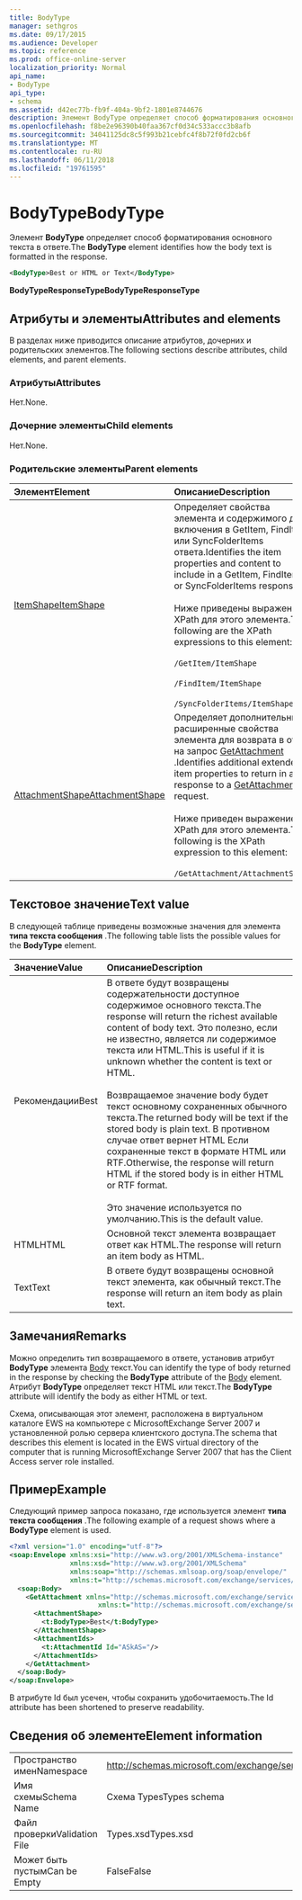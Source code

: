 ```yaml
---
title: BodyType
manager: sethgros
ms.date: 09/17/2015
ms.audience: Developer
ms.topic: reference
ms.prod: office-online-server
localization_priority: Normal
api_name:
- BodyType
api_type:
- schema
ms.assetid: d42ec77b-fb9f-404a-9bf2-1801e8744676
description: Элемент BodyType определяет способ форматирования основного текста в ответе.
ms.openlocfilehash: f8be2e96390b40faa367cf0d34c533accc3b8afb
ms.sourcegitcommit: 34041125dc8c5f993b21cebfc4f8b72f0fd2cb6f
ms.translationtype: MT
ms.contentlocale: ru-RU
ms.lasthandoff: 06/11/2018
ms.locfileid: "19761595"
---
```

# <a name="bodytype"></a><span data-ttu-id="df736-103">BodyType</span><span class="sxs-lookup"><span data-stu-id="df736-103">BodyType</span></span>

<span data-ttu-id="df736-104">Элемент **BodyType** определяет способ форматирования основного текста в ответе.</span><span class="sxs-lookup"><span data-stu-id="df736-104">The **BodyType** element identifies how the body text is formatted in the response.</span></span> 
  
```xml
<BodyType>Best or HTML or Text</BodyType>
```

<span data-ttu-id="df736-105">**BodyTypeResponseType**</span><span class="sxs-lookup"><span data-stu-id="df736-105">**BodyTypeResponseType**</span></span>

## <a name="attributes-and-elements"></a><span data-ttu-id="df736-106">Атрибуты и элементы</span><span class="sxs-lookup"><span data-stu-id="df736-106">Attributes and elements</span></span>

<span data-ttu-id="df736-107">В разделах ниже приводится описание атрибутов, дочерних и родительских элементов.</span><span class="sxs-lookup"><span data-stu-id="df736-107">The following sections describe attributes, child elements, and parent elements.</span></span>
  
### <a name="attributes"></a><span data-ttu-id="df736-108">Атрибуты</span><span class="sxs-lookup"><span data-stu-id="df736-108">Attributes</span></span>

<span data-ttu-id="df736-109">Нет.</span><span class="sxs-lookup"><span data-stu-id="df736-109">None.</span></span>
  
### <a name="child-elements"></a><span data-ttu-id="df736-110">Дочерние элементы</span><span class="sxs-lookup"><span data-stu-id="df736-110">Child elements</span></span>

<span data-ttu-id="df736-111">Нет.</span><span class="sxs-lookup"><span data-stu-id="df736-111">None.</span></span>
  
### <a name="parent-elements"></a><span data-ttu-id="df736-112">Родительские элементы</span><span class="sxs-lookup"><span data-stu-id="df736-112">Parent elements</span></span>

|<span data-ttu-id="df736-113">**Элемент**</span><span class="sxs-lookup"><span data-stu-id="df736-113">**Element**</span></span>|<span data-ttu-id="df736-114">**Описание**</span><span class="sxs-lookup"><span data-stu-id="df736-114">**Description**</span></span>|
|:-----|:-----|
|[<span data-ttu-id="df736-115">ItemShape</span><span class="sxs-lookup"><span data-stu-id="df736-115">ItemShape</span></span>](itemshape.md) <br/> | <span data-ttu-id="df736-116">Определяет свойства элемента и содержимого для включения в GetItem, FindItem или SyncFolderItems ответа.</span><span class="sxs-lookup"><span data-stu-id="df736-116">Identifies the item properties and content to include in a GetItem, FindItem, or SyncFolderItems response.</span></span>  <br/><br/><span data-ttu-id="df736-117">Ниже приведены выражения XPath для этого элемента.</span><span class="sxs-lookup"><span data-stu-id="df736-117">The following are the XPath expressions to this element:</span></span><br/><br/>  `/GetItem/ItemShape`<br/><br/>`/FindItem/ItemShape`<br/><br/>`/SyncFolderItems/ItemShape` <br/> |
|[<span data-ttu-id="df736-118">AttachmentShape</span><span class="sxs-lookup"><span data-stu-id="df736-118">AttachmentShape</span></span>](attachmentshape.md) <br/> |<span data-ttu-id="df736-119">Определяет дополнительные расширенные свойства элемента для возврата в ответ на запрос [GetAttachment](getattachment.md) .</span><span class="sxs-lookup"><span data-stu-id="df736-119">Identifies additional extended item properties to return in a response to a [GetAttachment](getattachment.md) request.</span></span>  <br/><br/><span data-ttu-id="df736-120">Ниже приведен выражение XPath для этого элемента.</span><span class="sxs-lookup"><span data-stu-id="df736-120">The following is the XPath expression to this element:</span></span><br/><br/>  `/GetAttachment/AttachmentShape` <br/> |
   
## <a name="text-value"></a><span data-ttu-id="df736-121">Текстовое значение</span><span class="sxs-lookup"><span data-stu-id="df736-121">Text value</span></span>

<span data-ttu-id="df736-122">В следующей таблице приведены возможные значения для элемента **типа текста сообщения** .</span><span class="sxs-lookup"><span data-stu-id="df736-122">The following table lists the possible values for the **BodyType** element.</span></span> 
  
|<span data-ttu-id="df736-123">**Значение**</span><span class="sxs-lookup"><span data-stu-id="df736-123">**Value**</span></span>|<span data-ttu-id="df736-124">**Описание**</span><span class="sxs-lookup"><span data-stu-id="df736-124">**Description**</span></span>|
|:-----|:-----|
|<span data-ttu-id="df736-125">Рекомендации</span><span class="sxs-lookup"><span data-stu-id="df736-125">Best</span></span>  <br/> |<span data-ttu-id="df736-126">В ответе будут возвращены содержательности доступное содержимое основного текста.</span><span class="sxs-lookup"><span data-stu-id="df736-126">The response will return the richest available content of body text.</span></span> <span data-ttu-id="df736-127">Это полезно, если не известно, является ли содержимое текста или HTML.</span><span class="sxs-lookup"><span data-stu-id="df736-127">This is useful if it is unknown whether the content is text or HTML.</span></span><br/><br/> <span data-ttu-id="df736-128">Возвращаемое значение body будет текст основному сохраненных обычного текста.</span><span class="sxs-lookup"><span data-stu-id="df736-128">The returned body will be text if the stored body is plain text.</span></span> <span data-ttu-id="df736-129">В противном случае ответ вернет HTML Если сохраненные текст в формате HTML или RTF.</span><span class="sxs-lookup"><span data-stu-id="df736-129">Otherwise, the response will return HTML if the stored body is in either HTML or RTF format.</span></span><br/><br/> <span data-ttu-id="df736-130">Это значение используется по умолчанию.</span><span class="sxs-lookup"><span data-stu-id="df736-130">This is the default value.</span></span>  <br/> |
|<span data-ttu-id="df736-131">HTML</span><span class="sxs-lookup"><span data-stu-id="df736-131">HTML</span></span>  <br/> |<span data-ttu-id="df736-132">Основной текст элемента возвращает ответ как HTML.</span><span class="sxs-lookup"><span data-stu-id="df736-132">The response will return an item body as HTML.</span></span>  <br/> |
|<span data-ttu-id="df736-133">Text</span><span class="sxs-lookup"><span data-stu-id="df736-133">Text</span></span>  <br/> |<span data-ttu-id="df736-134">В ответе будут возвращены основной текст элемента, как обычный текст.</span><span class="sxs-lookup"><span data-stu-id="df736-134">The response will return an item body as plain text.</span></span>  <br/> |
   
## <a name="remarks"></a><span data-ttu-id="df736-135">Замечания</span><span class="sxs-lookup"><span data-stu-id="df736-135">Remarks</span></span>

<span data-ttu-id="df736-136">Можно определить тип возвращаемого в ответе, установив атрибут **BodyType** элемента [Body](body.md) текст.</span><span class="sxs-lookup"><span data-stu-id="df736-136">You can identify the type of body returned in the response by checking the **BodyType** attribute of the [Body](body.md) element.</span></span> <span data-ttu-id="df736-137">Атрибут **BodyType** определяет текст HTML или текст.</span><span class="sxs-lookup"><span data-stu-id="df736-137">The **BodyType** attribute will identify the body as either HTML or text.</span></span> 
  
<span data-ttu-id="df736-138">Схема, описывающая этот элемент, расположена в виртуальном каталоге EWS на компьютере с MicrosoftExchange Server 2007 и установленной ролью сервера клиентского доступа.</span><span class="sxs-lookup"><span data-stu-id="df736-138">The schema that describes this element is located in the EWS virtual directory of the computer that is running MicrosoftExchange Server 2007 that has the Client Access server role installed.</span></span>
  
## <a name="example"></a><span data-ttu-id="df736-139">Пример</span><span class="sxs-lookup"><span data-stu-id="df736-139">Example</span></span>

<span data-ttu-id="df736-140">Следующий пример запроса показано, где используется элемент **типа текста сообщения** .</span><span class="sxs-lookup"><span data-stu-id="df736-140">The following example of a request shows where a **BodyType** element is used.</span></span> 
  
```xml
<?xml version="1.0" encoding="utf-8"?>
<soap:Envelope xmlns:xsi="http://www.w3.org/2001/XMLSchema-instance"
               xmlns:xsd="http://www.w3.org/2001/XMLSchema"
               xmlns:soap="http://schemas.xmlsoap.org/soap/envelope/"
               xmlns:t="http://schemas.microsoft.com/exchange/services/2006/types">
  <soap:Body>
    <GetAttachment xmlns="http://schemas.microsoft.com/exchange/services/2006/messages" 
                      xmlns:t="http://schemas.microsoft.com/exchange/services/2006/types">
      <AttachmentShape>
        <t:BodyType>Best</t:BodyType>
      </AttachmentShape>
      <AttachmentIds>
        <t:AttachmentId Id="ASkAS="/>
      </AttachmentIds>
    </GetAttachment>
  </soap:Body>
</soap:Envelope>
```

<span data-ttu-id="df736-141">В атрибуте Id был усечен, чтобы сохранить удобочитаемость.</span><span class="sxs-lookup"><span data-stu-id="df736-141">The Id attribute has been shortened to preserve readability.</span></span>
  
## <a name="element-information"></a><span data-ttu-id="df736-142">Сведения об элементе</span><span class="sxs-lookup"><span data-stu-id="df736-142">Element information</span></span>

|||
|:-----|:-----|
|<span data-ttu-id="df736-143">Пространство имен</span><span class="sxs-lookup"><span data-stu-id="df736-143">Namespace</span></span>  <br/> |http://schemas.microsoft.com/exchange/services/2006/types  <br/> |
|<span data-ttu-id="df736-144">Имя схемы</span><span class="sxs-lookup"><span data-stu-id="df736-144">Schema Name</span></span>  <br/> |<span data-ttu-id="df736-145">Схема Types</span><span class="sxs-lookup"><span data-stu-id="df736-145">Types schema</span></span>  <br/> |
|<span data-ttu-id="df736-146">Файл проверки</span><span class="sxs-lookup"><span data-stu-id="df736-146">Validation File</span></span>  <br/> |<span data-ttu-id="df736-147">Types.xsd</span><span class="sxs-lookup"><span data-stu-id="df736-147">Types.xsd</span></span>  <br/> |
|<span data-ttu-id="df736-148">Может быть пустым</span><span class="sxs-lookup"><span data-stu-id="df736-148">Can be Empty</span></span>  <br/> |<span data-ttu-id="df736-149">False</span><span class="sxs-lookup"><span data-stu-id="df736-149">False</span></span>  <br/> |
   

